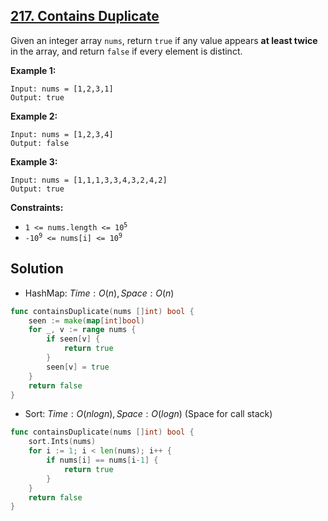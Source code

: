 ## [217. Contains Duplicate](https://leetcode.com/problems/contains-duplicate/)


Given an integer array `nums`, return `true` if any value appears **at least twice** in the array, and return `false` if every element is distinct.

**Example 1:**

```
Input: nums = [1,2,3,1]
Output: true
```

**Example 2:**

```
Input: nums = [1,2,3,4]
Output: false
```

**Example 3:**

```
Input: nums = [1,1,1,3,3,4,3,2,4,2]
Output: true
```

**Constraints:**

*   <code>1 <= nums.length <= 10<sup>5</sup></code>
*   <code>-10<sup>9</sup> <= nums[i] <= 10<sup>9</sup></code>



## Solution

- HashMap: $Time: O(n), Space: O(n)$ 

```go
func containsDuplicate(nums []int) bool {
    seen := make(map[int]bool)
    for _, v := range nums {
        if seen[v] {
            return true
        }
        seen[v] = true
    }
    return false
}
```

- Sort: $Time: O(nlogn), Space: O(logn)$  (Space for call stack)

```go
func containsDuplicate(nums []int) bool {
    sort.Ints(nums)
	for i := 1; i < len(nums); i++ {
		if nums[i] == nums[i-1] {
			return true
		}
	}
	return false
}
```

 